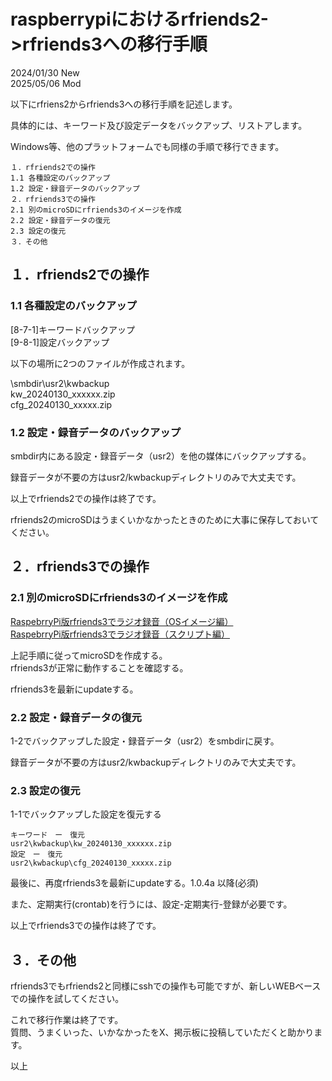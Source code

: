 # raspberrypiにおけるrfriends2->rfriends3への移行手順  
  
2024/01/30 New  
2025/05/06 Mod  
  
以下にrfriens2からrfriends3への移行手順を記述します。  
  
具体的には、キーワード及び設定データをバックアップ、リストアします。  
  
Windows等、他のプラットフォームでも同様の手順で移行できます。  
```  
１．rfriends2での操作  
1.1 各種設定のバックアップ  
1.2 設定・録音データのバックアップ  
２．rfriends3での操作  
2.1 別のmicroSDにrfriends3のイメージを作成  
2.2 設定・録音データの復元  
2.3 設定の復元  
３．その他
```  
  
## １．rfriends2での操作  
### 1.1 各種設定のバックアップ  
[8-7-1]キーワードバックアップ  
[9-8-1]設定バックアップ  
  
以下の場所に2つのファイルが作成されます。  
  
\smbdir\usr2\kwbackup  
kw_20240130_xxxxxx.zip  
cfg_20240130_xxxxx.zip  
  
### 1.2 設定・録音データのバックアップ  
smbdir内にある設定・録音データ（usr2）を他の媒体にバックアップする。  
  
録音データが不要の方はusr2/kwbackupディレクトリのみで大丈夫です。  
  
以上でrfriends2での操作は終了です。  
  
rfriends2のmicroSDはうまくいかなかったときのために大事に保存しておいてください。  
  
## ２．rfriends3での操作  
### 2.1 別のmicroSDにrfriends3のイメージを作成  
[RaspebrryPi版rfriends3でラジオ録音（OSイメージ編）](https://rfriends.github.io/rfriends/distro/raspi_image.html)  
[RaspebrryPi版rfriends3でラジオ録音（スクリプト編）](https://rfriends.github.io/rfriends/distro/raspberrypi.html)  
  
上記手順に従ってmicroSDを作成する。  
rfriends3が正常に動作することを確認する。  
  
rfriends3を最新にupdateする。  
  
### 2.2 設定・録音データの復元  
1-2でバックアップした設定・録音データ（usr2）をsmbdirに戻す。  
  
録音データが不要の方はusr2/kwbackupディレクトリのみで大丈夫です。  
  
### 2.3 設定の復元  
1-1でバックアップした設定を復元する  
```  
キーワード　ー　復元
usr2\kwbackup\kw_20240130_xxxxxx.zip  
設定　ー　復元
usr2\kwbackup\cfg_20240130_xxxxx.zip  
```    
最後に、再度rfriends3を最新にupdateする。1.0.4a 以降(必須)  
  
また、定期実行(crontab)を行うには、設定-定期実行-登録が必要です。  
  
以上でrfriends3での操作は終了です。  
  
## ３．その他  
rfriends3でもrfriends2と同様にsshでの操作も可能ですが、新しいWEBベースでの操作を試してください。  
  
これで移行作業は終了です。  
質問、うまくいった、いかなかったをX、掲示板に投稿していただくと助かります。  
  
  
以上
